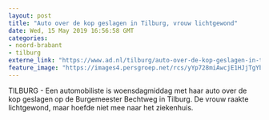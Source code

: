 ```yaml
---
layout: post
title: "Auto over de kop geslagen in Tilburg, vrouw lichtgewond"
date: Wed, 15 May 2019 16:56:58 GMT
categories: 
- noord-brabant 
- tilburg 
externe_link: "https://www.ad.nl/tilburg/auto-over-de-kop-geslagen-in-tilburg-vrouw-lichtgewond~ac4ee5e19/"
feature_image: "https://images4.persgroep.net/rcs/yYp728miAwcjE1HJjTgYbO9Ie1Q/diocontent/148452526/_fitwidth/400/?appId=21791a8992982cd8da851550a453bd7f&quality=0.7"
---
```


TILBURG - Een automobiliste is woensdagmiddag met haar auto over de kop geslagen op de Burgemeester Bechtweg in Tilburg. De vrouw raakte lichtgewond, maar hoefde niet mee naar het ziekenhuis.
